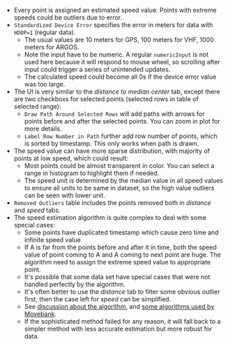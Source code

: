 - Every point is assigned an estimated speed value. Points with extreme speeds could be outliers due to error.
- `Standardized Device Error` specifies the error in meters for data with `HDOP=1` (regular data). 
    - The usual values are 10 meters for GPS, 100 meters for VHF, 1000 meters for ARGOS. 
    - Note the input have to be numeric. A regular `numericInput` is not used here because it will respond to mouse wheel, so scrolling after input could trigger a series of unintended updates.
    - The calculated speed could become all 0s if the device error value was too large.
- The UI is very similar to the *distance to median center* tab, except there are two checkboxs for selected points (selected rows in table of selected range):
    - `Draw Path Around Selected Rows` will add paths with arrows for points before and after the selected points. You can zoom in plot for more details.
    - `Label Row Number in Path` further add row number of points, which is sorted by timestamp. This only works when path is drawn.
- The speed value can have more sparse distribution, with majority of points at low speed, which could result:
    - Most points could be almost transparent in color. You can select a range in histogram to highlight them if needed.
    - The speed unit is determined by the median value in all speed values to ensure all units to be same in dataset, so the high value outliers can be seen with lower unit.
- `Removed Outliers` table includes the points removed both in *distance* and *speed* tabs.
- The speed estimation algorithm is quite complex to deal with some special cases:
    - Some points have duplicated timestamp which cause zero time and infinite speed value
    - If A is far from the points before and after it in time, both the speed value of point coming to A and A coming to next point are huge. The algorithm need to assign the extreme speed value to appropriate point.
    - It's possible that some data set have special cases that were not handled perfectly by the algorithm.
    - It's often better to use the *distance* tab to filter some obvious outlier first, then the case left for *speed* can be simplified.
    - See [discussion about the algorithm](https://github.com/ctmm-initiative/ctmm-webapp/issues/5), and [some algorithms used by Movebank](https://www.movebank.org/node/27252).
    - If the sophisticated method failed for any reason, it will fall back to a simpler method with less accurate estimation but more robust for data.
